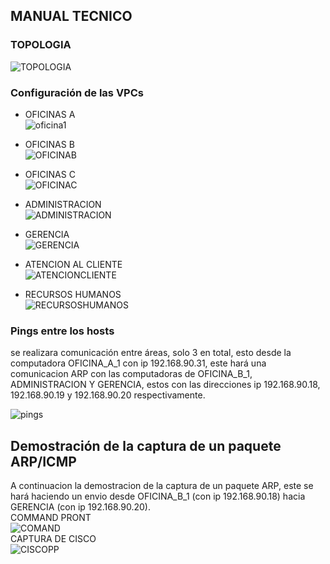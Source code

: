## MANUAL TECNICO
### TOPOLOGIA  
![TOPOLOGIA](https://github.com/Cris1928/redes1_202107190/assets/98928867/d96fee6f-024d-4d2d-b972-6df493d2b6c4)  
### Configuración de las VPCs
- OFICINAS A  
![oficina1](https://github.com/Cris1928/redes1_202107190/assets/98928867/ee09a1c2-7134-4447-b019-999bf63cb12d)  

- OFICINAS B  
![OFICINAB](https://github.com/Cris1928/redes1_202107190/assets/98928867/e02a7b41-3a03-41bf-b1ea-e3ff5fed0569)  

- OFICINAS C  
![OFICINAC](https://github.com/Cris1928/redes1_202107190/assets/98928867/1cdcb6fd-dd7f-4552-b21e-e583f2aa05d9)  

- ADMINISTRACION  
![ADMINISTRACION](https://github.com/Cris1928/redes1_202107190/assets/98928867/60b357f4-a25e-4184-8635-e7deeaed97b1)  

- GERENCIA  
![GERENCIA](https://github.com/Cris1928/redes1_202107190/assets/98928867/0414dde1-1c92-4687-b652-5c45692e13f3)  

- ATENCION AL CLIENTE  
![ATENCIONCLIENTE](https://github.com/Cris1928/redes1_202107190/assets/98928867/a2e6419f-7219-427c-8235-ae03c9def9ae)  

- RECURSOS HUMANOS  
![RECURSOSHUMANOS](https://github.com/Cris1928/redes1_202107190/assets/98928867/2660de16-c1de-4d4d-9a2a-b6c002bb3e00)  

### Pings entre los hosts  
se realizara comunicación entre áreas, solo 3 en total, esto desde la computadora OFICINA_A_1 con ip 192.168.90.31, este hará una comunicacion ARP con las computadoras de OFICINA_B_1, ADMINISTRACION Y GERENCIA, estos con las direcciones ip 192.168.90.18, 192.168.90.19 y 192.168.90.20 respectivamente.  

![pings](https://github.com/Cris1928/redes1_202107190/assets/98928867/e78e09bf-2c33-4a98-abfd-74e0a6334aff)  

## Demostración de la captura de un paquete ARP/ICMP  
A continuacion la demostracion de la captura de un paquete ARP, este se hará haciendo un envio desde OFICINA_B_1 (con ip 192.168.90.18) hacia GERENCIA (con ip 192.168.90.20).  
COMMAND PRONT  
![COMAND](https://github.com/Cris1928/redes1_202107190/assets/98928867/63340f25-440a-484a-a7be-cd89a002b2e6)  
CAPTURA DE CISCO  
![CISCOPP](https://github.com/Cris1928/redes1_202107190/assets/98928867/b25608a0-b068-4718-8368-eae659b66f1f)  


